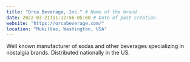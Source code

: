 ```yaml
---
title: "Orca Beverage, Inc." # Name of the brand
date: 2022-03-21T11:12:56-05:00 # Date of post creation.
website: "https://orcabeverage.com/"
location: "Mukilteo, Washington, USA"
---
```

Well known manufacturer of sodas and other beverages specializing in nostalgia brands. Distributed nationally in the US.